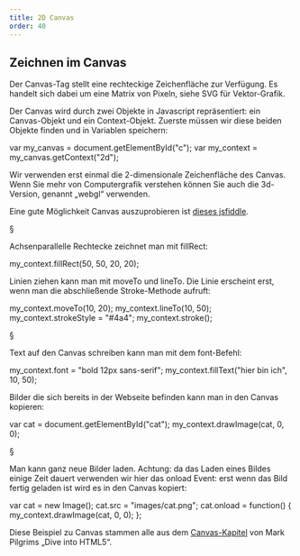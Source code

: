 ```yaml
---
title: 2D Canvas
order: 40
---
```


Zeichnen im Canvas
-------------------
Der Canvas-Tag stellt eine rechteckige Zeichenfläche zur Verfügung. Es handelt sich dabei um eine Matrix von Pixeln, siehe SVG für Vektor-Grafik.

Der Canvas wird durch zwei Objekte in Javascript repräsentiert: ein Canvas-Objekt und ein Context-Objekt. Zuerste müssen wir diese beiden Objekte finden und in Variablen speichern:

<javascript>
var my_canvas = document.getElementById("c");
var my_context = my_canvas.getContext("2d");
</javascript>

Wir verwenden erst einmal die 2-dimensionale Zeichenfläche des Canvas. Wenn Sie mehr von Computergrafik verstehen können Sie auch die 3d-Version, genannt „webgl“ verwenden. 

Eine gute Möglichkeit Canvas auszuprobieren ist [dieses jsfiddle](http://jsfiddle.net/bjelline/Gu83s/).

§

Achsenparallelle Rechtecke zeichnet man mit fillRect:

<javascript>
my_context.fillRect(50, 50, 20, 20);
</javascript>

Linien ziehen kann man mit moveTo und lineTo. Die Linie erscheint erst, wenn man die abschließende Stroke-Methode aufruft:

<javascript>
my_context.moveTo(10, 20);
my_context.lineTo(10, 50);
my_context.strokeStyle = "#4a4";
my_context.stroke();
</javascript>

§

Text auf den Canvas schreiben kann man mit dem font-Befehl:

<javascript>
my_context.font = "bold 12px sans-serif"; 
my_context.fillText("hier bin ich", 10, 50);
</javascript>

Bilder die sich bereits in der Webseite befinden kann man in den Canvas kopieren:

<javascript>
var cat = document.getElementById("cat");   
my_context.drawImage(cat, 0, 0);
</javascript>

§

Man kann ganz neue Bilder laden. Achtung: da das Laden eines Bildes 
einige Zeit dauert verwenden wir hier das onload Event: 
erst wenn das Bild fertig geladen ist wird es in den Canvas kopiert:

<javascript>
var cat = new Image();   
cat.src = "images/cat.png";   
cat.onload = function() {     
  my_context.drawImage(cat, 0, 0);   
};
</javascript>

Diese Beispiel zu Canvas stammen alle aus dem [Canvas-Kapitel](http://diveintohtml5.info/canvas.html) von Mark Pilgrims „Dive into HTML5“.

